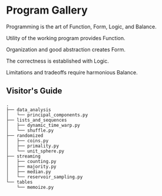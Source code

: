 # Program Gallery

Programming is the art of Function, Form, Logic, and Balance.

Utility of the working program provides Function.

Organization and good abstraction creates Form.

The correctness is established with Logic.

Limitations and tradeoffs require harmonious Balance.


## Visitor's Guide

```
.
├── data_analysis
│   └── principal_components.py
├── lists_and_sequences
│   ├── dynamic_time_warp.py
│   └── shuffle.py
├── randomized
│   ├── coins.py
│   ├── primality.py
│   └── unit_sphere.py
├── streaming
│   ├── counting.py
│   ├── majority.py
│   ├── median.py
│   └── reservoir_sampling.py
└── tables
    └── memoize.py
```

